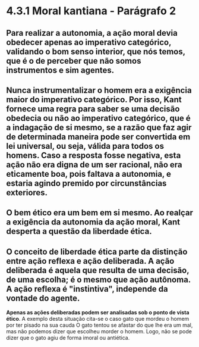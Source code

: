 # 4.3.1 Moral kantiana - Parágrafo 2

Para realizar a **autonomia**, a **ação moral** devia obedecer apenas ao **imperativo categórico**, validando o bom senso interior, que nós temos, que é o de perceber que **não somos instrumentos e sim agentes**. 
------------------------------------------------------------------------------------------------

**Nunca instrumentalizar o homem era a exigência maior do imperativo categórico**. Por isso, Kant fornece uma regra para saber se uma decisão obedecia ou não ao imperativo categórico, que é a indagação de si mesmo, **se a razão que faz agir de determinada maneira pode ser convertida em lei universal, ou seja, válida para todos os homens**. Caso a resposta fosse negativa, esta ação não era digna de um ser racional, não era eticamente boa, pois faltava a autonomia, e estaria agindo premido por circunstâncias exteriores. 
------------------------------------------------------------------------------------------------

O bem ético era um bem em si mesmo. Ao realçar a exigência da autonomia da ação moral, Kant desperta a questão da liberdade ética.
------------------------------------------------------------------------------------------------

O conceito de **liberdade ética parte da distinção entre ação reflexa e ação deliberada**. A ação deliberada é aquela que resulta de uma decisão, de uma escolha; é o mesmo que ação autônoma. A ação reflexa é "instintiva", independe da vontade do agente. 
------------------------------------------------------------------------------------------------

**Apenas as ações deliberadas podem ser analisadas sob o ponto de vista ético**. A exemplo desta situação cita-se o caso gato que mordeu o homem por ter pisado na sua cauda O gato tentou se afastar do que lhe era um mal, mas não podemos dizer que escolheu morder o homem. Logo, não se pode dizer que o gato agiu de forma imoral ou antiética.
